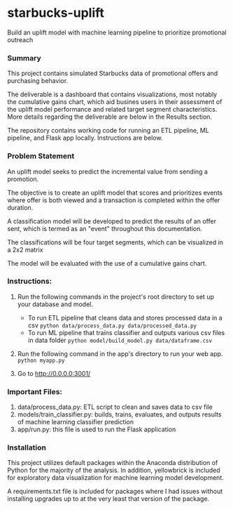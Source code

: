 # starbucks-uplift
Build an uplift model with machine learning pipeline to prioritize promotional outreach

### Summary
This project contains simulated Starbucks data of promotional offers and purchasing behavior. 

The deliverable is a dashboard that contains visualizations, most notably the cumulative gains chart, which aid busines users in their assessment of the uplift model performance and related target segment characteristics. More details regarding the deliverable are below in the Results section.

The repository contains working code for running an ETL pipeline, ML pipeline, and Flask app locally. Instructions are below.

### Problem Statement

An uplift model seeks to predict the incremental value from sending a promotion.

The objective is to create an uplift model that scores and prioritizes events where offer is both viewed and a transaction is completed within the offer duration.

A classification model will be developed to predict the results of an offer sent, which is termed as an "event" throughout this documentation.

The classifications will be four target segments, which can be visualized in a 2x2 matrix

[](https://www.predictiveanalyticsworld.com/patimes/wp-content/uploads/2017/03/Mike-Thurber-Graphic-2.png)

The model will be evaluated with the use of a cumulative gains chart. 


### Instructions:
1. Run the following commands in the project's root directory to set up your database and model.

    - To run ETL pipeline that cleans data and stores processed data in a csv 
        `python data/process_data.py data/processed_data.py`
    - To run ML pipeline that trains classifier and outputs various csv files in data folder
        `python model/build_model.py data/dataframe.csv`

2. Run the following command in the app's directory to run your web app.
    `python myapp.py`

3. Go to http://0.0.0.0:3001/


### Important Files:

1.  data/process_data.py: ETL script to clean and saves data to csv file
2.  models/train_classifier.py: builds, trains, evaluates, and  outputs results of machine learning classifier prediction
4.  app/run.py: this file is used to run the Flask application


###  Installation
This project utilizes default packages within the Anaconda distribution of Python for the majority of the analysis. In addition, yellowbrick is included for exploratory data visualization for machine learning model development.

A requirements.txt file is included for packages where I had issues without installing upgrades up to at the very least that version of the package.
